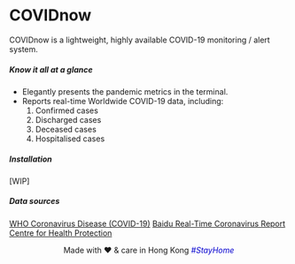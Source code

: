 # COVIDnow

<!-- <img src="https://ai.github.io/size-limit/logo.svg" align="right"
     alt="Size Limit logo by Anton Lovchikov" width="120" height="178"> -->

COVIDnow is a lightweight, highly available COVID-19 monitoring / alert system.


##### Know it all at a glance

- Elegantly presents the pandemic metrics in the terminal.
- Reports real-time Worldwide COVID-19 data, including:
  1. Confirmed cases
  2. Discharged cases
  3. Deceased cases
  4. Hospitalised cases

##### Installation

[WIP]

##### Data sources
[WHO Coronavirus Disease (COVID-19)](https://covid19.who.int)
[Baidu Real-Time Coronavirus Report](https://voice.baidu.com/act/newpneumonia/newpneumonia)
[Centre for Health Protection](https://www.coronavirus.gov.hk/chi/index.html)


<p align="center"> Made with ❤️ & care in Hong Kong <i href="https://www.instagram.com/explore/tags/stayhome/?hl=en" style="color: #0501cf">#StayHome</p>
